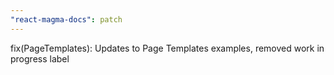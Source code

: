 ```yaml
---
"react-magma-docs": patch
---
```


fix(PageTemplates): Updates to Page Templates examples, removed work in progress label
